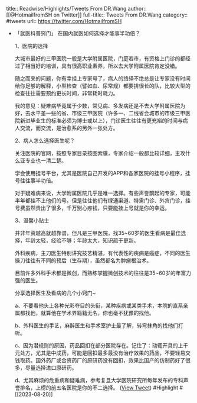 title:: Readwise/Highlights/Tweets From DR.Wang
author:: [[@HotmailfromSH on Twitter]]
full-title:: Tweets From DR.Wang
category:: #tweets
url:: https://twitter.com/HotmailfromSH

- 「就医科普窍门」
  在国内就医如何选择才能事半功倍？
  
  1、医院的选择
  
  大城市最好的三甲医院一般是大学附属医院，门庭若市，有资格上门诊的都经过了相当好的培训，具有很高职业素养，所以去大学附属医院肯定没错。
  
  随之而来的问题，你有幸挂上专家号了，病人的络绎不绝总是让专家没有时间给你足够的解释，小型检查（譬如血、尿常规）都要排很长的队，比较大型的检查往往需要预约更长时间，非常耗时耗力。
  
  我的意见：疑难病毕竟属于少数，常见病、多发病还是不去大学附属医院为好，去水平差一些的省、市级三甲医院（许多一、二线省会城市的市级三甲医院新进毕业生的标准必须为博士或以上），门诊医生往往有更充裕的时间与病人交流，而交流，是治愈系的另外一张处方。
  
  2、病人怎么选择医生呢？
  
  关注医院的官网，按照专家目录按图索骥，专家介绍一般都比较详细，主攻什么亚专业也一清二楚。
  
  学会使用挂号平台，尤其是医院自己开发的APP和各家医院的挂号小程序，挂号往往事半功倍。
  
  对于疑难病来说，大学附属医院几乎是唯一选择。有些声誉鹊起的专家，可能半年都挂不上他们的号。但是往往他们有绿通渠道、特需门诊、外宾门诊，挂号费虽然贵出了很多，千万别心疼钱，只要能挂上号就是你的幸运。
  
  3、温馨小贴士
  
  并非年资越高就越靠谱，但凡是三甲医院，找35~60岁的医生看病是最佳选择，年龄太轻，经验不够；年龄太大，知识疏于更新。
  
  外科疾病，主刀医生特别讲究技艺精湛，有代表性的疾病是癌症，不同的医生操刀往往有不同的预后（生存期），虽然都名为肿瘤根治术。
  
  目前许多外科手术都是微创，而熟练掌握微创技术的往往是35~60岁的年富力强的医生。
  
  分享选择医生及看病的几个小窍门~
  
  a、不要看他头上各种光彩夺目的头衔，某种疾病或某类手术，本院的直系亲属都找他，就算他在学术界籍籍无名，你也毫不犹豫的找他。
  
  b、外科医生的手艺，麻醉医生和手术室护士最了解，转弯抹角的找他们打听。
  
  c、因为潜规则的原因，药品回扣在部分医院存在。记住了：动辄开具的上千元处方，尤其是中成药，可能是回扣最多最没有治疗效果的药品，不要轻易交钱取药。国外药厂或合资药厂的原研药没有回扣，效果比国产的仿制药好了很多，尽量选择进口原研药。
  
  d、尤其麻烦的危重病和疑难病，参考复旦大学医院研究所每年发布的专科声誉排名，上榜的前五名医院是你的不二选择。 ([View Tweet](https://twitter.com/HotmailfromSH/status/1692916867306766610)) #Highlight #[[2023-08-20]]